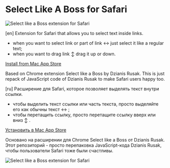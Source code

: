 # Select Like A Boss for Safari
![Select like a Boss extension for Safari](https://spaceinbox.me/images/select-like-a-boss.webp "Screenshot")

[en]
Extension for Safari that allows you to select text inside links.
- when you want to select link or part of link ↔ just select it like a regular text; 
- when you want to drag link ↕ drag it up or down.

[Install from Mac App Store](https://itunes.apple.com/ru/app/select-like-a-boss/id1437310115?mt=12)

Based on Chrome extension Select like a Boss by Dzianis Rusak. This is just repack of JavaScript code of Dzianis Rusak to make Safari users happy too.

[ru]
Расширение для Safari, которое позволяет выделять текст внутри ссылки.
- чтобы выделить текст ссылки или часть текста, просто выделяйте его как обычны текст ↔ ; 
- чтобы перетащить ссылку, просто перетащите ссылку вверх или вниз ↕ .

[Установить в Mac App Store](https://itunes.apple.com/ru/app/select-like-a-boss/id1437310115?mt=12)

Основано на расширении для Chrome Select like a Boss от Dzianis Rusak. Этот репозиторий - просто перепаковка JavaScript-кода Dzianis Rusak, чтобы пользователи Safari тоже были счастливы.

![Select like a Boss extension for Safari](http://arm1.ru/img/uploaded/images/select-like-a-boss-dlya-safari.gif "Screenshot")
